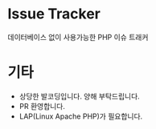 # Issue Tracker
데이터베이스 없이 사용가능한 PHP 이슈 트래커
# 기타
 - 상당한 발코딩입니다. 양해 부탁드립니다.
 - PR 환영합니다.
 - LAP(Linux Apache PHP)가 필요합니다.
